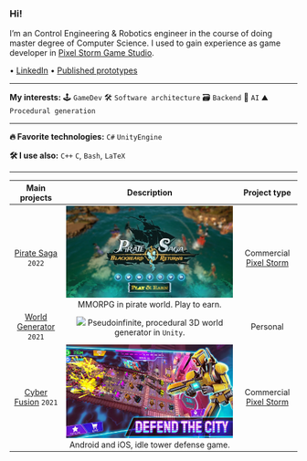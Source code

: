 ### Hi!
I’m an Control Engineering & Robotics engineer in the course of doing master degree of Computer Science.
I used to gain experience as game developer in [Pixel Storm Game Studio](https://pixelstorm.pl/).

 • [LinkedIn](https://www.linkedin.com/in/micha%C5%82-wi%C4%99cek-8286b1206/)
 • [Published prototypes](https://michalwiecek.itch.io/)

___
**My interests:**
🕹 `GameDev`
🛠 `Software architecture`
🗃 `Backend`
🤖 `AI`
⛰ `Procedural generation`

___
**🔥 Favorite technologies:**
`C#` `UnityEngine`

**🛠 I use also:**
`C++`
`C`,
`Bash`,
`LaTeX`
  
___
| **Main projects**        | Description                                     | Project type           |
| :----------------------: | :---------------------------------------------------: | :----------------: |
| [Pirate Saga] `2022`     | ![](PirateSaga.png) MMORPG in pirate world. Play to earn.  | Commercial [Pixel Storm] |
| [World Generator] `2021` | ![](https://github.com/wiecek1873/WorldGenerator/blob/main/Docs/MainImage.png) Pseudoinfinite, procedural 3D world generator in `Unity`. | Personal|
| [Cyber Fusion] `2021`    |![](CyberFusion.png) Android and iOS, idle tower defense game. | Commercial [Pixel Storm] |

[Pixel Storm]: https://pixelstorm.pl/
[Cyber Fusion]: https://play.google.com/store/apps/details?id=com.PixelStorm.CyberPolice2&hl=pl&gl=US
[World Generator]: https://github.com/wiecek1873/WorldGenerator
[Pirate Saga]: https://www.facebook.com/PiratesSaga/videos/394644138877536

